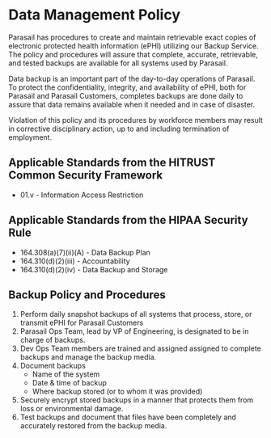 # Data Management Policy

Parasail has procedures to create and maintain retrievable exact copies of electronic protected health information (ePHI) utilizing our Backup Service. The policy and procedures will assure that complete, accurate, retrievable, and tested backups are available for all systems used by Parasail.
  
Data backup is an important part of the day-to-day operations of Parasail. To protect the confidentiality, integrity, and availability of ePHI, both for Parasail and Parasail Customers, completes backups are done daily to assure that data remains available when it needed and in case of disaster.

Violation of this policy and its procedures by workforce members may result in corrective disciplinary action, up to and including termination of employment.

## Applicable Standards from the HITRUST Common Security Framework

* 01.v - Information Access Restriction

## Applicable Standards from the HIPAA Security Rule

* 164.308(a)(7)(ii)(A) - Data Backup Plan
* 164.310(d)(2)(iii) - Accountability
* 164.310(d)(2)(iv) - Data Backup and Storage

## Backup Policy and Procedures

1. Perform daily snapshot backups of all systems that process, store, or transmit ePHI for Parasail Customers
2. Parasail Ops Team, lead by VP of Engineering, is designated to be in charge of backups.
3. Dev Ops Team members are trained and assigned assigned to complete backups and manage the backup media.
4. Document backups 
	* Name of the system
	* Date & time of backup
	* Where backup stored (or to whom it was provided)
5. Securely encrypt stored backups in a manner that protects them from loss or environmental damage.
6. Test backups and document that files have been completely and accurately restored from the backup media.
